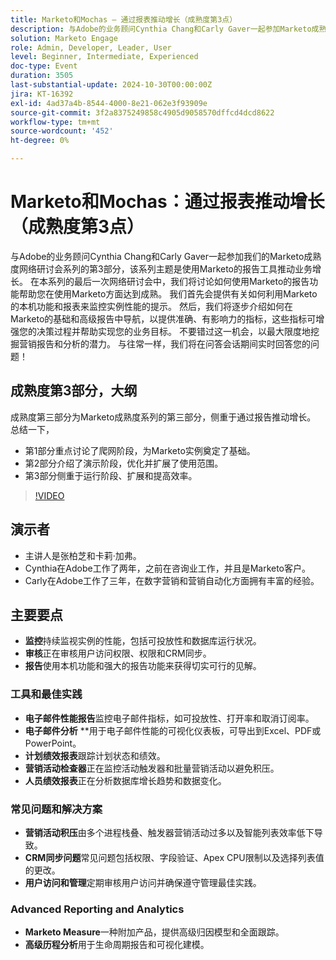 ```yaml
---
title: Marketo和Mochas — 通过报表推动增长（成熟度第3点）
description: 与Adobe的业务顾问Cynthia Chang和Carly Gaver一起参加Marketo成熟度网络研讨会系列的第3部分，通过实时问答，探索如何利用Marketo的报告工具推动业务增长、监控绩效并提供有效的量度。
solution: Marketo Engage
role: Admin, Developer, Leader, User
level: Beginner, Intermediate, Experienced
doc-type: Event
duration: 3505
last-substantial-update: 2024-10-30T00:00:00Z
jira: KT-16392
exl-id: 4ad37a4b-8544-4000-8e21-062e3f93909e
source-git-commit: 3f2a8375249858c4905d9058570dffcd4dcd8622
workflow-type: tm+mt
source-wordcount: '452'
ht-degree: 0%

---
```


# Marketo和Mochas：通过报表推动增长（成熟度第3点）

与Adobe的业务顾问Cynthia Chang和Carly Gaver一起参加我们的Marketo成熟度网络研讨会系列的第3部分，该系列主题是使用Marketo的报告工具推动业务增长。 在本系列的最后一次网络研讨会中，我们将讨论如何使用Marketo的报告功能帮助您在使用Marketo方面达到成熟。 我们首先会提供有关如何利用Marketo的本机功能和报表来监控实例性能的提示。 然后，我们将逐步介绍如何在Marketo的基础和高级报告中导航，以提供准确、有影响力的指标，这些指标可增强您的决策过程并帮助实现您的业务目标。 不要错过这一机会，以最大限度地挖掘营销报告和分析的潜力。 与往常一样，我们将在问答会话期间实时回答您的问题！

## 成熟度第3部分，大纲

成熟度第三部分为Marketo成熟度系列的第三部分，侧重于通过报告推动增长。 总结一下，

* 第1部分重点讨论了爬网阶段，为Marketo实例奠定了基础。
* 第2部分介绍了演示阶段，优化并扩展了使用范围。
* 第3部分侧重于运行阶段、扩展和提高效率。

>[!VIDEO](https://video.tv.adobe.com/v/3435407/?learn=on)

## 演示者

* 主讲人是张柏芝和卡莉·加弗。
* Cynthia在Adobe工作了两年，之前在咨询业工作，并且是Marketo客户。
* Carly在Adobe工作了三年，在数字营销和营销自动化方面拥有丰富的经验。

## 主要要点

* **监控**&#x200B;持续监视实例的性能，包括可投放性和数据库运行状况。
* **审核**&#x200B;正在审核用户访问权限、权限和CRM同步。
* **报告**&#x200B;使用本机功能和强大的报告功能来获得切实可行的见解。

### 工具和最佳实践

* **电子邮件性能报告**&#x200B;监控电子邮件指标，如可投放性、打开率和取消订阅率。
* **电子邮件分析** **用于电子邮件性能的可视化仪表板，可导出到Excel、PDF或PowerPoint。
* **计划绩效报表**&#x200B;跟踪计划状态和绩效。
* **营销活动检查器**&#x200B;正在监控活动触发器和批量营销活动以避免积压。
* **人员绩效报表**&#x200B;正在分析数据库增长趋势和数据变化。

### 常见问题和解决方案

* **营销活动积压**&#x200B;由多个进程栈叠、触发器营销活动过多以及智能列表效率低下导致。
* **CRM同步问题**&#x200B;常见问题包括权限、字段验证、Apex CPU限制以及选择列表值的更改。
* **用户访问和管理**&#x200B;定期审核用户访问并确保遵守管理最佳实践。

### Advanced Reporting and Analytics

* **Marketo Measure**&#x200B;一种附加产品，提供高级归因模型和全面跟踪。
* **高级历程分析**&#x200B;用于生命周期报告和可视化建模。
